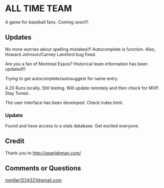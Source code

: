 # ALL TIME TEAM

A game for baseball fans. Coming soon!!!

## Updates

No more worries about spelling mistakes!!! Autocomplete is function. Also, Howard Johnson/Carney Lansford bug fixed. 

Are you a fan of Montreal Expos? Historical team information has been updated!!!

Trying to get autocomplete/autosuggest for name entry.

4.20 Runs locally. Still testing. Will update remotely and then check for MVP. Stay Tuned..

The user interface has been developed. Check index.html.

### Update 

Found and have access to a stats database. Get excited everyone. 

## Credit

Thank you to http://seanlahman.com/

## Comments or Questions
mmiller1234321@gmail.com
